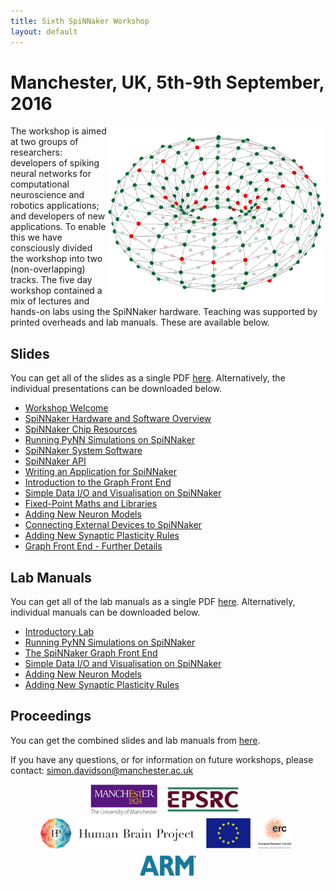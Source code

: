 ```yaml
---
title: Sixth SpiNNaker Workshop
layout: default
---
```

# Manchester, UK, 5th-9th September, 2016

<img style="float: right;" src="Rotating_Doughnut_S2.gif">

The workshop is aimed at two groups of researchers: developers of spiking neural networks for computational neuroscience and robotics applications; and developers of new applications. To enable this we have consciously divided the workshop into two (non-overlapping) tracks.  The five day workshop contained a mix of lectures and hands-on labs using the SpiNNaker hardware. Teaching was supported by printed overheads and lab manuals. These are available below.

## Slides

You can get all of the slides as a single PDF [here](https://drive.google.com/open?id=0B9312BuJXntlSS14X01JbmxoUlk).  Alternatively, the individual presentations can be downloaded below.

 * [Workshop Welcome](https://drive.google.com/open?id=0B9312BuJXntlVF85OFlCT0tNckU)
 * [SpiNNaker Hardware and Software Overview](https://drive.google.com/open?id=0B9312BuJXntlMlV1MC1CdGpsRjg)
 * [SpiNNaker Chip Resources](https://drive.google.com/open?id=0B0JOLiq3KcGwM2FUMEFCSnZ6VEU)
 * [Running PyNN Simulations on SpiNNaker](https://drive.google.com/open?id=0B9312BuJXntlbngyTE9HUWNJNVU)
 * [SpiNNaker System Software](https://drive.google.com/open?id=0B0JOLiq3KcGwNjFkWmx5bGJheTA)
 * [SpiNNaker API](https://drive.google.com/open?id=0B_ooYR9We1MTUURMcWIyOW56eHc)
 * [Writing an Application for SpiNNaker](https://drive.google.com/open?id=0B9312BuJXntlRVRtcXJuNUVZa1E)
 * [Introduction to the Graph Front End](https://drive.google.com/open?id=0B9312BuJXntlb2Zia0hrTXNIT0E)
 * [Simple Data I/O and Visualisation on SpiNNaker](https://drive.google.com/open?id=0B9312BuJXntldjdrRE1QQUdCQ3M)
 * [Fixed-Point Maths and Libraries](https://drive.google.com/open?id=0B9312BuJXntlbW9pYUhaZXppSlk)
 * [Adding New Neuron Models](https://drive.google.com/open?id=0B9312BuJXntldV9Xb19DN2QyczA)
 * [Connecting External Devices to SpiNNaker](https://drive.google.com/open?id=0B9312BuJXntldEx3aGJZcVRFM0U)
 * [Adding New Synaptic Plasticity Rules](https://drive.google.com/open?id=0B9312BuJXntlZ2NYN3NHMGdyVkU)
 * [Graph Front End - Further Details](https://drive.google.com/open?id=0B9312BuJXntlVXYwT0NFcTRXTVE)

## Lab Manuals

You can get all of the lab manuals as a single PDF [here](https://drive.google.com/open?id=0B9312BuJXntlOHc1d2o2LW5xNlU).  Alternatively, individual manuals can be downloaded below.

 * [Introductory Lab](https://drive.google.com/open?id=0B9312BuJXntlcUFRaV9lcHB6VEk)
 * [Running PyNN Simulations on SpiNNaker](https://drive.google.com/open?id=0B9312BuJXntlbnRsVXhUWXh4dlE)
 * [The SpiNNaker Graph Front End](https://drive.google.com/open?id=0B9312BuJXntldUZhZWhsMWFUUVU)
 * [Simple Data I/O and Visualisation on SpiNNaker](https://drive.google.com/open?id=0B9312BuJXntlc0p5eVZYZjV6N0E)
 * [Adding New Neuron Models](https://drive.google.com/open?id=0B9312BuJXntlMWctOWJBN1gxa0E)
 * [Adding New Synaptic Plasticity Rules](https://drive.google.com/open?id=0B9312BuJXntlWE9QRXBhX1lzRE0)
 
## Proceedings
 
You can get the combined slides and lab manuals from [here](https://drive.google.com/open?id=0B9312BuJXntlOVRMM2xCbzBOZUU).

If you have any questions, or for information on future workshops, please contact: 
[simon.davidson@manchester.ac.uk](mailto:simon.davidson@manchester.ac.uk)

<center>
<img src="UoM.png" height="50">&nbsp;&nbsp;
<img src="EPSRClogo.jpg" height="50">&nbsp;&nbsp;
<img src="HBP_logo.png" height="50">&nbsp;&nbsp;
<img src="EU_flag_yellow_low.jpg" height="50">&nbsp;&nbsp;
<img src="LOGO-ERC.jpg" height="50">&nbsp;&nbsp;
<img src="ARM.png" height="50">
</center>
